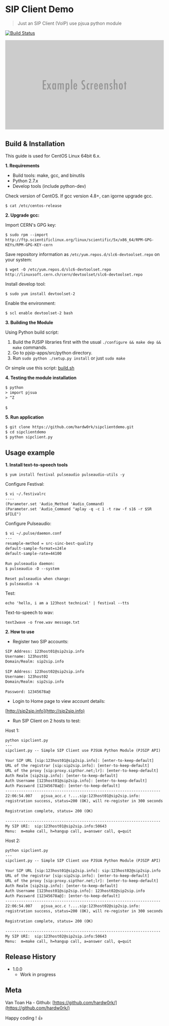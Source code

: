 # SIP Client Demo
> Just an SIP Client (VoIP) use pjsua python module

[![Build Status][travis-image]][travis-url]

![](header.png)

## Build & Installation

This guide is used for CentOS Linux 64bit 6.x.

**1. Requirements**

- Build tools: make, gcc, and binutils
- Python 2.7.x
- Develop tools (include python-dev)

Check version of CentOS. If gcc version 4.8+, can igorne upgrade gcc.

```
$ cat /etc/centos-release
```

**2. Upgrade gcc:**

Import CERN's GPG key:

```
$ sudo rpm --import http://ftp.scientificlinux.org/linux/scientific/5x/x86_64/RPM-GPG-KEYs/RPM-GPG-KEY-cern
```

Save repository information as `/etc/yum.repos.d/slc6-devtoolset.repo` on your system:

```
$ wget -O /etc/yum.repos.d/slc6-devtoolset.repo http://linuxsoft.cern.ch/cern/devtoolset/slc6-devtoolset.repo
```

Install develop tool:

```
$ sudo yum install devtoolset-2
```

Enable the environment: 

```
$ scl enable devtoolset-2 bash
```

**3. Building the Module**

Using Python build script:

1. Build the PJSIP libraries first with the usual `./configure && make dep && make` commands.
2. Go to pjsip-apps/src/python directory.
3. Run `sudo python ./setup.py install` or just `sudo make` 

Or simple use this script: [build.sh](build.sh)

**4. Testing the module installation**

```
$ python
> import pjsua
> ^Z

$
```

**5. Run application**

```
$ git clone https://github.com/hardw0rk/sipclientdemo.git
$ cd sipclientdemo
$ python sipclient.py
```

## Usage example

**1. Install text-to-speech tools**

```
$ yum install festival pulseaudio pulseaudio-utils -y 
```

Configure Festival:

```
$ vi ~/.festivalrc
----
(Parameter.set 'Audio_Method 'Audio_Command)
(Parameter.set 'Audio_Command "aplay -q -c 1 -t raw -f s16 -r $SR $FILE")
```

Configure Pulseaudio:

```
$ vi ~/.pulse/daemon.conf
---
resample-method = src-sinc-best-quality
default-sample-format=s24le
default-sample-rate=44100

Run pulseaudio daemon:
$ pulseaudio -D --system

Reset pulseaudio when change:
$ pulseaudio -k
```

Test:

```
echo 'hello, i am a 123host technical' | festival --tts
```

Text-to-speech to wav:

```
text2wave -o free.wav message.txt
```

**2. How to use**

- Register two SIP accounts:

```
SIP Address: 123host01@sip2sip.info
Username: 123host01
Domain/Realm: sip2sip.info

SIP Address: 123host02@sip2sip.info
Username: 123host02
Domain/Realm: sip2sip.info

Password: 12345678a@
```

- Login to Home page to view account details:

[http://sip2sip.info](http://sip2sip.info)

- Run SIP Client on 2 hosts to test:

Host 1:

```
python sipclient.py
---
sipclient.py -- Simple SIP Client use PJSUA Python Module (PJSIP API)

Your SIP URL [sip:123host01@sip2sip.info]: [enter-to-keep-default]
URL of the registrar [sip:sip2sip.info]: [enter-to-keep-default]
URL of the proxy [sip:proxy.sipthor.net;lr]: [enter-to-keep-default]
Auth Realm [sip2sip.info]: [enter-to-keep-default]
Auth Username [123host01@sip2sip.info]: [enter-to-keep-default]
Auth Password [12345678a@]: [enter-to-keep-default]
---------------------------------------------------------------------
22:06:54.007    pjsua_acc.c !....sip:123host01@sip2sip.info: registration success, status=200 (OK), will re-register in 300 seconds

Registration complete, status= 200 (OK)

---------------------------------------------------------------------
My SIP URI:  sip:123host01@sip2sip.info:50643
Menu:  m=make call, h=hangup call, a=answer call, q=quit
```

Host 2:

```
python sipclient.py
---
sipclient.py -- Simple SIP Client use PJSUA Python Module (PJSIP API)

Your SIP URL [sip:123host01@sip2sip.info]: sip:123host02@sip2sip.info
URL of the registrar [sip:sip2sip.info]: [enter-to-keep-default]
URL of the proxy [sip:proxy.sipthor.net;lr]: [enter-to-keep-default]
Auth Realm [sip2sip.info]: [enter-to-keep-default]
Auth Username [123host01@sip2sip.info]: 123host02@sip2sip.info
Auth Password [12345678a@]: [enter-to-keep-default]
---------------------------------------------------------------------
22:06:54.007    pjsua_acc.c !....sip:123host02@sip2sip.info: registration success, status=200 (OK), will re-register in 300 seconds

Registration complete, status= 200 (OK)

---------------------------------------------------------------------
My SIP URI:  sip:123host02@sip2sip.info:50643
Menu:  m=make call, h=hangup call, a=answer call, q=quit
```

## Release History

* 1.0.0
    * Work in progress

## Meta

Van Toan Ha - Github: [https://github.com/hardw0rk/](https://github.com/hardw0rk/)

Happy coding ! :+1:

[travis-image]: https://img.shields.io/travis/hardw0rk/sipclientdemo/master.svg?style=flat-square
[travis-url]: https://travis-ci.org/hardw0rk/sipclientdemo

